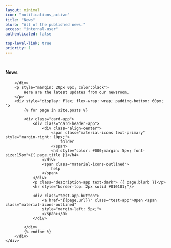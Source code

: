 ```yaml
---
layout: minimal
icon: "notifications_active"
title: "News"
blurb: "All of the published news."
access: "internal-user"
authenticated: false

top-level-link: true
priority: 1
---
```


<div class="hero-inner">
	<div class="container" style="padding-top: 10px;">
		<div>
			<h4 class="header-title">News</h4>

		</div>
		<p style="margin: 20px 0px; color:black">
			Here are the latest updates from our newsroom.
		</p>
		<div style="display: flex; flex-wrap: wrap; padding-bottom: 60px; ">
			{% for page in site.posts %}

			<div class="card-app">
				<div class="card-header-app">
					<div class="align-center">
						<span class="material-icons text-primary" style="margin-right: 10px;">
							folder
						</span>
						<h4 style="color: #000;margin: 5px; font-size:15px">{{ page.title }}</h4>
					</div>
					<span class="material-icons-outlined">
						help
					</span>
				</div>
				<p class="description-app text-dark"> {{ page.blurb }}</p>
				<hr style="border-top: 2px solid #010101;"/>
				
				<div class="test-app-button">
					<a href="{{page.url}}" class="test-app">Open <span class="material-icons-outlined"
					style="margin-left: 5px;">
					</span></a>
				</div>
					
			</div>
			{% endfor %}
		</div>
	</div>
</div>
<!--/ End Single Slider -->